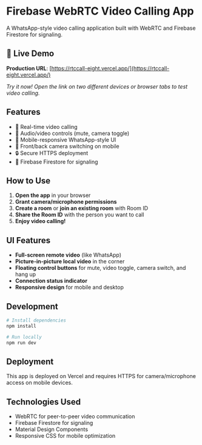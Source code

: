 # Firebase WebRTC Video Calling App

A WhatsApp-style video calling application built with WebRTC and Firebase Firestore for signaling.

## 🚀 **Live Demo**

**Production URL**: [https://rtccall-eight.vercel.app/](https://rtccall-eight.vercel.app/)

*Try it now! Open the link on two different devices or browser tabs to test video calling.*

## Features

- 🎥 Real-time video calling
- 🎤 Audio/video controls (mute, camera toggle)
- 📱 Mobile-responsive WhatsApp-style UI
- 🔄 Front/back camera switching on mobile
- 🔒 Secure HTTPS deployment
- 🚀 Firebase Firestore for signaling

## How to Use

1. **Open the app** in your browser
2. **Grant camera/microphone permissions**
3. **Create a room** or **join an existing room** with Room ID
4. **Share the Room ID** with the person you want to call
5. **Enjoy video calling!**

## UI Features

- **Full-screen remote video** (like WhatsApp)
- **Picture-in-picture local video** in the corner
- **Floating control buttons** for mute, video toggle, camera switch, and hang up
- **Connection status indicator**
- **Responsive design** for mobile and desktop

## Development

```bash
# Install dependencies
npm install

# Run locally
npm run dev
```

## Deployment

This app is deployed on Vercel and requires HTTPS for camera/microphone access on mobile devices.

## Technologies Used

- WebRTC for peer-to-peer video communication
- Firebase Firestore for signaling
- Material Design Components
- Responsive CSS for mobile optimization
